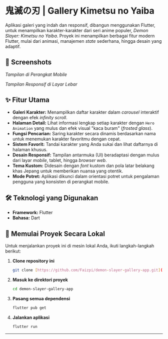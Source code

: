 # 鬼滅の刃 | Gallery Kimetsu no Yaiba

Aplikasi galeri yang indah dan responsif, dibangun menggunakan Flutter, untuk menampilkan karakter-karakter dari seri anime populer, *Demon Slayer: Kimetsu no Yaiba*. Proyek ini menampilkan berbagai fitur modern Flutter, mulai dari animasi, manajemen *state* sederhana, hingga desain yang adaptif.

## 📸 Screenshots


*Tampilan di Perangkat Mobile*


*Tampilan Responsif di Layar Lebar*

## ✨ Fitur Utama

-   **Galeri Karakter:** Menampilkan daftar karakter dalam *carousel* interaktif dengan efek *infinity scroll*.
-   **Halaman Detail:** Lihat informasi lengkap setiap karakter dengan `Hero Animation` yang mulus dan efek visual "kaca buram" (*frosted glass*).
-   **Fungsi Pencarian:** Saring karakter secara dinamis berdasarkan nama untuk menemukan karakter favoritmu dengan cepat.
-   **Sistem Favorit:** Tandai karakter yang Anda sukai dan lihat daftarnya di halaman khusus.
-   **Desain Responsif:** Tampilan antarmuka (UI) beradaptasi dengan mulus dari layar *mobile*, tablet, hingga *browser web*.
-   **Tema Kustom:** Didesain dengan *font* kustom dan pola latar belakang khas Jepang untuk memberikan nuansa yang otentik.
-   **Mode Potret:** Aplikasi dikunci dalam orientasi potret untuk pengalaman pengguna yang konsisten di perangkat mobile.

## 🛠️ Teknologi yang Digunakan

-   **Framework:** Flutter
-   **Bahasa:** Dart

## 🚀 Memulai Proyek Secara Lokal

Untuk menjalankan proyek ini di mesin lokal Anda, ikuti langkah-langkah berikut:

1.  **Clone repository ini**
    ```sh
    git clone [https://github.com/Faizpi/demon-slayer-gallery-app.git](https://github.com/Faizpi/demon-slayer-gallery-app.git)
    ```

2.  **Masuk ke direktori proyek**
    ```sh
    cd demon-slayer-gallery-app
    ```

3.  **Pasang semua dependensi**
    ```sh
    flutter pub get
    ```

4.  **Jalankan aplikasi**
    ```sh
    flutter run
    ```

---
